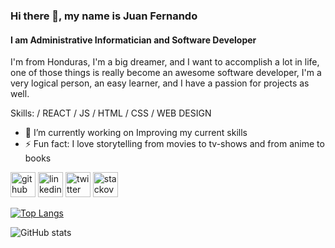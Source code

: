 ### Hi there 👋, my name is Juan Fernando
#### I am Administrative Informatician and Software Developer
I'm from Honduras, I'm a big dreamer, and I want to accomplish a lot in life, one of those things is really become an awesome software developer, I'm a very logical person, an easy learner, and I have a passion for projects as well.

Skills: / REACT / JS / HTML / CSS / WEB DESIGN

- 🔭 I’m currently working on Improving my current skills 
- ⚡ Fun fact: I love storytelling from movies to tv-shows and from anime to books 


[<img src='https://cdn.jsdelivr.net/npm/simple-icons@3.0.1/icons/github.svg' alt='github' height='40'>](https://github.com/juanfercaste)  [<img src='https://cdn.jsdelivr.net/npm/simple-icons@3.0.1/icons/linkedin.svg' alt='linkedin' height='40'>](https://www.linkedin.com/in/https://www.linkedin.com/in/juan-cerrato-a33422167//)  [<img src='https://cdn.jsdelivr.net/npm/simple-icons@3.0.1/icons/twitter.svg' alt='twitter' height='40'>](https://twitter.com/https://twitter.com/Juanfercerrato)  [<img src='https://cdn.jsdelivr.net/npm/simple-icons@3.0.1/icons/stackoverflow.svg' alt='stackoverflow' height='40'>](https://stackoverflow.com/users/https://es.stackoverflow.com/users/277290/fernado-castellon)  

[![Top Langs](https://github-readme-stats.vercel.app/api/top-langs/?username=juanfercaste)](https://github.com/anuraghazra/github-readme-stats)

![GitHub stats](https://github-readme-stats.vercel.app/api?username=juanfercaste&show_icons=true)  

